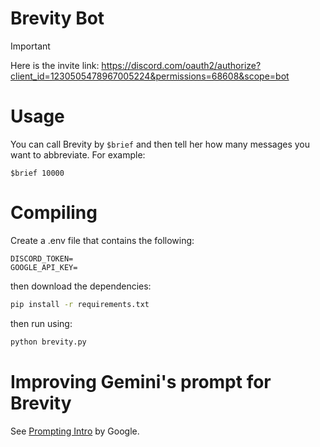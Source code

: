 # Brevity Bot

> [!IMPORTANT]
> Here is the invite link: https://discord.com/oauth2/authorize?client_id=1230505478967005224&permissions=68608&scope=bot

# Usage

You can call Brevity by ``$brief`` and then tell her how many messages you want to abbreviate. For example:

```
$brief 10000
```

# Compiling

Create a .env file that contains the following:

```
DISCORD_TOKEN=
GOOGLE_API_KEY=
```

then download the dependencies:

```bash
pip install -r requirements.txt
```

then run using:

```bash
python brevity.py
```

# Improving Gemini's prompt for Brevity

See [Prompting Intro](https://ai.google.dev/gemini-api/docs/prompting-intro) by Google.
